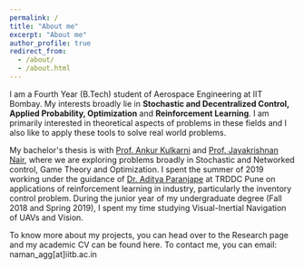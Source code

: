 ```yaml
---
permalink: /
title: "About me"
excerpt: "About me"
author_profile: true
redirect_from: 
  - /about/
  - /about.html
---
```


I am a Fourth Year (B.Tech) student of Aerospace Engineering at IIT Bombay. My interests broadly lie in **Stochastic and Decentralized Control, Applied Probability, Optimization** and **Reinforcement Learning**. I am primarily interested in theoretical aspects of problems in these fields and I also like to apply these tools to solve real world problems. 

My bachelor's thesis is with [Prof. Ankur Kulkarni](http://www.sc.iitb.ac.in/~ankur/) and [Prof. Jayakrishnan Nair](https://www.ee.iitb.ac.in/~jayakrishnan.nair/), where we are exploring problems broadly in Stochastic and Networked control, Game Theory and Optimization. I spent the summer of 2019 working under the guidance of [Dr. Aditya Paranjape](https://in.linkedin.com/in/ap2da) at TRDDC Pune on applications of reinforcement learning in industry, particularly the inventory control problem. During the junior year of my undergraduate degree (Fall 2018 and Spring 2019), I spent my time studying Visual-Inertial Navigation of UAVs and Vision. 

To know more about my projects, you can head over to the Research page and my academic CV can be found here. To contact me, you can email: naman_agg[at]iitb.ac.in

